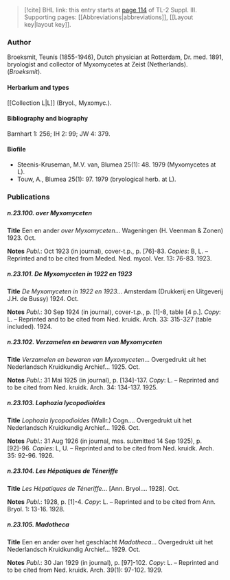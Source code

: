 > [!cite] BHL link: this entry starts at [page 114](https://www.biodiversitylibrary.org/item/103861#page/124/mode/1up) of TL-2 Suppl. III.
> Supporting pages: [[Abbreviations|abbreviations]], [[Layout key|layout key]].

### Author

Broeksmit, Teunís (1855-1946), Dutch physician at Rotterdam, Dr. med. 1891, bryologist and collector of Myxomycetes at Zeist (Netherlands). (*Broeksmit*).

#### Herbarium and types

[[Collection L|L]] (Bryol., Myxomyc.).

#### Bibliography and biography

Barnhart 1: 256; IH 2: 99; JW 4: 379.

#### Biofile

- Steenis-Kruseman, M.V. van, Blumea 25(1): 48. 1979 (Myxomycetes at L).
- Touw, A., Blumea 25(1): 97. 1979 (bryological herb. at L).

### Publications

##### n.23.100. over Myxomyceten

**Title**
Een en ander *over Myxomyceten*... Wageningen (H. Veenman & Zonen) 1923. Oct.

**Notes**
*Publ*.: Oct 1923 (in journal), cover-t.p., p. \[76\]-83. *Copies*: B, L. – Reprinted and to be cited from Meded. Ned. mycol. Ver. 13: 76-83. 1923.

##### n.23.101. De Myxomyceten in 1922 en 1923

**Title**
*De Myxomyceten in 1922 en 1923*... Amsterdam (Drukkerij en Uitgeverij J.H. de Bussy) 1924. Oct.

**Notes**
*Publ*.: 30 Sep 1924 (in journal), cover-t.p., p. \[1\]-8, table \[4 p.\]. *Copy*: L. – Reprinted and to be cited from Ned. kruidk. Arch. 33: 315-327 (table included). 1924.

##### n.23.102. Verzamelen en bewaren van Myxomyceten

**Title**
*Verzamelen en bewaren van Myxomyceten*... Overgedrukt uit het Nederlandsch Kruidkundig Archief... 1925. Oct.

**Notes**
*Publ*.: 31 Mai 1925 (in journal), p. \[134\]-137. *Copy*: L. – Reprinted and to be cited from Ned. kruidk. Arch. 34: 134-137. 1925.

##### n.23.103. Lophozia lycopodioides

**Title**
*Lophozia lycopodioides* (Wallr.) Cogn.... Overgedrukt uit het Nederlandsch Kruidkundig Archief... 1926. Oct.

**Notes**
*Publ*.: 31 Aug 1926 (in journal, mss. submitted 14 Sep 1925), p. \[92\]-96. *Copies*: L, U. – Reprinted and to be cited from Ned. kruidk. Arch. 35: 92-96. 1926.

##### n.23.104. Les Hépatiques de Téneriffe

**Title**
*Les Hépatiques de Téneriffe*... \[Ann. Bryol.... 1928\]. Oct.

**Notes**
*Publ*.: 1928, p. \[1\]-4. *Copy*: L. – Reprinted and to be cited from Ann. Bryol. 1: 13-16. 1928.

##### n.23.105. Madotheca

**Title**
Een en ander over het geschlacht *Madotheca*... Overgedrukt uit het Nederlandsch Kruidkundig Archief... 1929. Oct.

**Notes**
*Publ*.: 30 Jan 1929 (in journal), p. \[97\]-102. *Copy*: L. – Reprinted and to be cited from Ned. kruidk. Arch. 39(1): 97-102. 1929.

